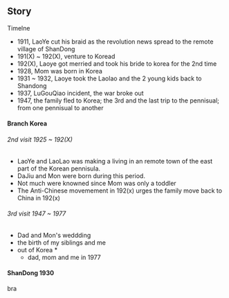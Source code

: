 ## Story
Timelne  
* 1911, LaoYe cut his braid as the revolution news spread to the remote village of ShanDong
* 191(X) ~ 192(X), venture to Koread
* 192(X), Laoye got merried and took his bride to korea for the 2nd time
* 1928, Mom was born in Korea
* 1931 ~ 1932, Laoye took the Laolao and the 2 young kids back to Shandong
* 1937, LuGouQiao incident, the war broke out 
* 1947, the family fled to Korea; the 3rd and the last trip to the pennisual; from one pennisual to another  


#### Branch Korea
###### 2nd visit 1925 ~ 192(X)
* LaoYe and LaoLao was making a living in an remote town of the east part of the Korean pennisula.
* DaJiu and Mon were born during this period.
* Not much were knowned since Mom was only a toddler
* The Anti-Chinese movemement in 192(x) urges the family move back to China in 192(x)

###### 3rd visit 1947 ~ 1977 
* Dad and Mon's weddding 
* the birth of my siblings and me
* out of Korea
  *
  * dad, mom and me in 1977

#### ShanDong 1930
bra
